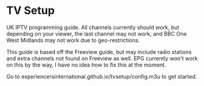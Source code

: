 # TV Setup

UK IPTV programming guide. All channels currently should work, but depending on your viewer, the last channel may not work, and BBC One West Midlands may not work due to geo-restrictions.

This guide is based off the Freeview guide, but may include radio stations and extra channels not found on Freeview as well. EPG currently won't work on this by the way, I have no idea how to fix this at the moment.

Go to experiencersinternational.github.io/tvsetup/config.m3u to get started.
